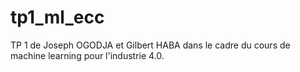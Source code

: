 # tp1_ml_ecc
TP 1 de Joseph OGODJA et Gilbert HABA dans le cadre du cours de machine learning pour l'industrie 4.0.
